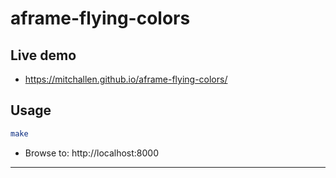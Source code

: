 aframe-flying-colors
==

## Live demo

* https://mitchallen.github.io/aframe-flying-colors/ 

## Usage

```sh
make
```

* Browse to: http://localhost:8000


* * *

